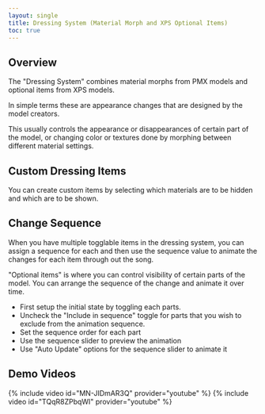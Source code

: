 ```yaml
---
layout: single
title: Dressing System (Material Morph and XPS Optional Items)
toc: true
---
```


## Overview
The "Dressing System" combines material morphs from PMX models and optional items from XPS models. 

In simple terms these are appearance changes that are designed by the model creators. 

This usually controls the appearance or disappearances of certain part of the model, or changing color or textures done by morphing between different material settings.

## Custom Dressing Items
You can create custom items by selecting which materials are to be hidden and which are to be shown. 

## Change Sequence
When you have multiple togglable items in the dressing system, you can assign a sequence for each and then use the sequence value to animate the changes for each item through out the song. 

"Optional items" is where you can control visibility of certain parts of the model. You can arrange the sequence of the change and animate it over time. 

* First setup the initial state by toggling each parts.
* Uncheck the "Include in sequence" toggle for parts that you wish to exclude from the animation sequence.
* Set the sequence order for each part
* Use the sequence slider to preview the animation
* Use "Auto Update" options for the sequence slider to animate it

## Demo Videos
{% include video id="MN-JIDmAR3Q" provider="youtube" %}
{% include video id="TQqR8ZPbqWI" provider="youtube" %}
